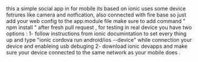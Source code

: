 this a simple social app in for mobile its based on ionic uses some device fetrures like camera and notfication,
also connected with fire base so just add your web config to the app.module file make sure to add command  " npm install " 
after fresh pull request , for testing in real device you have two options : 
1- follow instructions from ionic documintation to set every thing up and type "ionic cordova run android/ios --device" while 
 connection your device and enableing usb debuging 
2- download ionic devapps and make sure your device connected to the same network as your mobile does .
